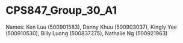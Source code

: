 # CPS847_Group_30_A1

Names: Ken Luu (500901583), Danny Khuu (500903037), Kingly Yee (500910530), Billy Luong (500837275), Nathalie Ng (500921963)

